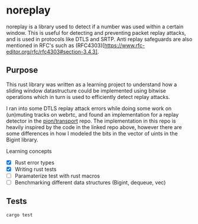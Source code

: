 # noreplay

noreplay is a library used to detect if a number was used within a certain window.
This is useful for detecting and preventing packet replay attacks, and is used in
protocols like DTLS and SRTP. Anti replay safeguards are also mentioned in RFC's such as (RFC4303)[https://www.rfc-editor.org/rfc/rfc4303#section-3.4.3].

## Purpose

This rust library was written as a learning project to understand how a sliding window datastructure could be implemented using bitwise operations which in turn is used to efficiently detect replay attacks.  

I ran into some DTLS replay attack errors while doing some work on (un)muting tracks on webrtc, and found an 
implementation for a replay detector in the [pion/transport](https://github.com/pion/transport/tree/master/replaydetector) repo. 
The implementation in this repo is heavily inspired by the code in the linked repo above, however there are some differences
in how I modeled the bits in the vector of uints in the Bigint library.

Learning concepts
- [x] Rust error types
- [x] Writing rust tests
- [ ] Paramaterize test with rust macros
- [ ] Benchmarking different data structures (Bigint, dequeue, vec)

## Tests

```
cargo test
```

